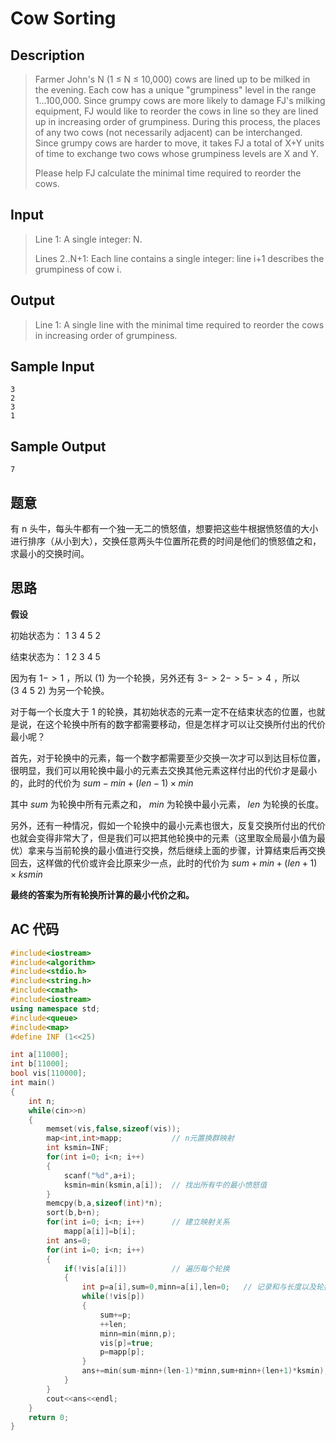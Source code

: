 # Cow Sorting

## **Description**

> Farmer John's N (1 ≤ N ≤ 10,000) cows are lined up to be milked in the evening. Each cow has a unique "grumpiness" level in the range 1...100,000. Since grumpy cows are more likely to damage FJ's milking equipment, FJ would like to reorder the cows in line so they are lined up in increasing order of grumpiness. During this process, the places of any two cows (not necessarily adjacent) can be interchanged. Since grumpy cows are harder to move, it takes FJ a total of X+Y units of time to exchange two cows whose grumpiness levels are X and Y.
>
> Please help FJ calculate the minimal time required to reorder the cows.



## **Input**

> Line 1: A single integer: N. 
>
> Lines 2..N+1: Each line contains a single integer: line i+1 describes the grumpiness of cow i. 



## **Output**

> Line 1: A single line with the minimal time required to reorder the cows in increasing order of grumpiness.



## **Sample Input**

    3
    2
    3
    1



## **Sample Output**

    7



## **题意**

有 n 头牛，每头牛都有一个独一无二的愤怒值，想要把这些牛根据愤怒值的大小进行排序（从小到大），交换任意两头牛位置所花费的时间是他们的愤怒值之和，求最小的交换时间。



## **思路**

**假设**

初始状态为： $1~3~4~5~2$

结束状态为： $1~2~3~4~5$

因为有 $1->1$ ，所以 $(1)$ 为一个轮换，另外还有 $3->2->5->4$ ，所以 $(3~4~5~2)$ 为另一个轮换。



对于每一个长度大于 $1$ 的轮换，其初始状态的元素一定不在结束状态的位置，也就是说，在这个轮换中所有的数字都需要移动，但是怎样才可以让交换所付出的代价最小呢？

首先，对于轮换中的元素，每一个数字都需要至少交换一次才可以到达目标位置，很明显，我们可以用轮换中最小的元素去交换其他元素这样付出的代价才是最小的，此时的代价为 $sum-min+(len-1)×min$ 

其中 $sum$ 为轮换中所有元素之和， $min$ 为轮换中最小元素， $len$ 为轮换的长度。



另外，还有一种情况，假如一个轮换中的最小元素也很大，反复交换所付出的代价也就会变得非常大了，但是我们可以把其他轮换中的元素（这里取全局最小值为最优）拿来与当前轮换的最小值进行交换，然后继续上面的步骤，计算结束后再交换回去，这样做的代价或许会比原来少一点，此时的代价为 $sum+min+(len+1)×ksmin$



**最终的答案为所有轮换所计算的最小代价之和。**



## **AC 代码**

```cpp
#include<iostream>
#include<algorithm>
#include<stdio.h>
#include<string.h>
#include<cmath>
#include<iostream>
using namespace std;
#include<queue>
#include<map>
#define INF (1<<25)

int a[11000];
int b[11000];
bool vis[110000];
int main()
{
    int n;
    while(cin>>n)
    {
        memset(vis,false,sizeof(vis));
        map<int,int>mapp;           // n元置换群映射
        int ksmin=INF;
        for(int i=0; i<n; i++)
        {
            scanf("%d",a+i);
            ksmin=min(ksmin,a[i]);  // 找出所有牛的最小愤怒值
        }
        memcpy(b,a,sizeof(int)*n);
        sort(b,b+n);
        for(int i=0; i<n; i++)      // 建立映射关系
            mapp[a[i]]=b[i];
        int ans=0;
        for(int i=0; i<n; i++)
        {
            if(!vis[a[i]])          // 遍历每个轮换
            {
                int p=a[i],sum=0,minn=a[i],len=0;   // 记录和与长度以及轮换中最小值
                while(!vis[p])
                {
                    sum+=p;
                    ++len;
                    minn=min(minn,p);
                    vis[p]=true;
                    p=mapp[p];
                }
                ans+=min(sum-minn+(len-1)*minn,sum+minn+(len+1)*ksmin);
            }
        }
        cout<<ans<<endl;
    }
    return 0;
}
```

